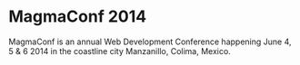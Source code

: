 MagmaConf 2014
==============

MagmaConf is an annual Web Development Conference happening June 4, 5 & 6 2014 in the coastline city Manzanillo, Colima, Mexico.